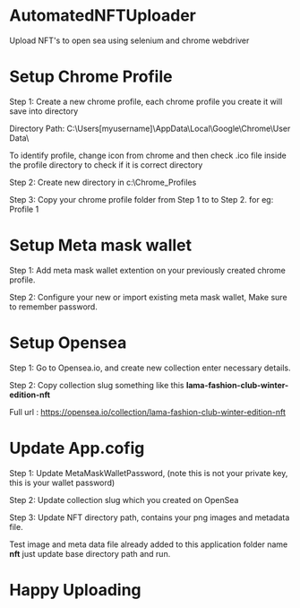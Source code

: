 # AutomatedNFTUploader
Upload NFT's to open sea using selenium and chrome webdriver  

# Setup Chrome Profile
Step 1: Create a new chrome profile, each chrome profile you create it will save into directory 

Directory Path: C:\Users\[myusername]\AppData\Local\Google\Chrome\User Data\

To identify profile, change icon from chrome and then check .ico file inside the profile directory to check if it is correct directory

Step 2: Create new directory in c:\Chrome_Profiles 

Step 3: Copy your chrome profile folder from Step 1 to to Step 2. for eg: Profile 1

# Setup Meta mask wallet 
Step 1: Add meta mask wallet extention on your previously created chrome profile.

Step 2: Configure your new or import existing meta mask wallet, Make sure to remember password.

# Setup Opensea 
Step 1: Go to Opensea.io, and create new collection enter necessary details. 

Step 2: Copy collection slug something like this **lama-fashion-club-winter-edition-nft** 

Full url : https://opensea.io/collection/lama-fashion-club-winter-edition-nft


# Update App.cofig
Step 1: Update MetaMaskWalletPassword, (note this is not your private key, this is your wallet password)

Step 2: Update collection slug which you created on OpenSea

Step 3: Update NFT directory path, contains your png images and metadata file.

Test image and meta data file already added to this application folder name **nft** just update base directory path and run.


# Happy Uploading




